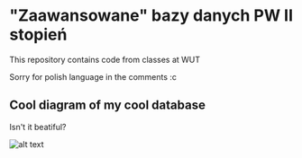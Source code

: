 # "Zaawansowane" bazy danych PW II stopień

This repository contains code from classes at WUT

Sorry for polish language in the comments :c

## Cool diagram of my cool database
Isn't it beatiful?

![alt text](https://user-images.githubusercontent.com/56135216/199015182-ae0f61e7-0eb2-43e6-badf-f2a3534259ec.png)

